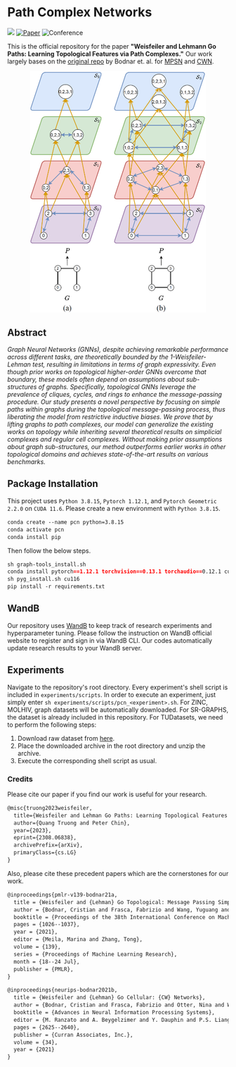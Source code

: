 # Path Complex Networks

<a href="https://github.com/quang-truong/Path-Complex-Networks"><img src="https://img.shields.io/badge/-Path%20Complex%20Networks-017F2F?style=flat&logo=github&labelColor=gray"></a>
[![Paper](http://img.shields.io/badge/paper-arXiv:2308.06838-B31B1B.svg)](https://arxiv.org/abs/2308.06838)
![Conference](http://img.shields.io/badge/AAAI-2024-4b44ce.svg)

This is the official repository for the paper **"Weisfeiler and Lehmann Go Paths: Learning Topological Features via Path Complexes."** Our work largely bases on the [original repo](https://github.com/twitter-research/cwn) by Bodnar et. al. for [MPSN](https://arxiv.org/abs/2103.03212) and [CWN](https://arxiv.org/abs/2106.12575).

<p align="center">
    <img src="./figures/path-complex-example.png", width=400>
</p>

## Abstract

*Graph Neural Networks (GNNs), despite achieving remarkable performance across different tasks, are theoretically bounded by the 1-Weisfeiler-Lehman test, resulting in limitations in terms of graph expressivity. Even though prior works on topological higher-order GNNs overcome that boundary, these models often depend on assumptions about sub-structures of graphs. Specifically, topological GNNs leverage the prevalence of cliques, cycles, and rings to enhance the message-passing procedure. Our study presents a novel perspective by focusing on simple paths within graphs during the topological message-passing process, thus liberating the model from restrictive inductive biases. We prove that by lifting graphs to path complexes, our model can generalize the existing works on topology while inheriting several theoretical results on simplicial complexes and regular cell complexes. Without making prior assumptions about graph sub-structures, our method outperforms earlier works in other topological domains and achieves state-of-the-art results on various benchmarks.*

## Package Installation

This project uses `Python 3.8.15`, `Pytorch 1.12.1`, and `Pytorch Geometric 2.2.0` on `CUDA 11.6`. Please create a new environment with `Python 3.8.15`.

```markdown
conda create --name pcn python=3.8.15
conda activate pcn
conda install pip
```

Then follow the below steps.

```markdown
sh graph-tools_install.sh
conda install pytorch==1.12.1 torchvision==0.13.1 torchaudio==0.12.1 cudatoolkit=11.6 -c pytorch -c conda-forge
sh pyg_install.sh cu116
pip install -r requirements.txt
```

## WandB

Our repository uses [WandB](https://wandb.ai/) to keep track of research experiments and hyperparameter tuning. Please follow the instruction on WandB official website to register and sign in via WandB CLI. Our codes automatically update research results to your WandB server.

## Experiments

Navigate to the repository's root directory. Every experiment's shell script is included in `experiments/scripts`. In order to execute an experiment, just simply enter `sh experiments/scripts/pcn_<experiment>.sh`. For ZINC, MOLHIV, graph datasets will be automatically downloaded. For SR-GRAPHS, the dataset is already included in this repository. For TUDatasets, we need to perform the following steps:

1. Download raw dataset from [here](https://www.dropbox.com/s/2ekun30wxyxpcr7/datasets.zip?dl=0).
2. Place the downloaded archive in the root directory and unzip the archive.
3. Execute the corresponding shell script as usual.

### Credits

Please cite our paper  if you find our work is useful for your research.

```markdown
@misc{truong2023weisfeiler,
  title={Weisfeiler and Lehman Go Paths: Learning Topological Features via Path Complexes}, 
  author={Quang Truong and Peter Chin},
  year={2023},
  eprint={2308.06838},
  archivePrefix={arXiv},
  primaryClass={cs.LG}
}
```

Also, please cite these precedent papers which are the cornerstones for our work.

```markdown
@inproceedings{pmlr-v139-bodnar21a,
  title = {Weisfeiler and {Lehman} Go Topological: Message Passing Simplicial Networks},
  author = {Bodnar, Cristian and Frasca, Fabrizio and Wang, Yuguang and Otter, Nina and Montufar, Guido F and Li{\'o}, Pietro and Bronstein, Michael},
  booktitle = {Proceedings of the 38th International Conference on Machine Learning},
  pages = {1026--1037},
  year = {2021},
  editor = {Meila, Marina and Zhang, Tong},
  volume = {139},
  series = {Proceedings of Machine Learning Research},
  month = {18--24 Jul},
  publisher = {PMLR},
}
```

```markdown
@inproceedings{neurips-bodnar2021b,
  title = {Weisfeiler and {Lehman} Go Cellular: {CW} Networks},
  author = {Bodnar, Cristian and Frasca, Fabrizio and Otter, Nina and Wang, Yuguang and Li\`{o}, Pietro and Montufar, Guido F and Bronstein, Michael},
  booktitle = {Advances in Neural Information Processing Systems},
  editor = {M. Ranzato and A. Beygelzimer and Y. Dauphin and P.S. Liang and J. Wortman Vaughan},
  pages = {2625--2640},
  publisher = {Curran Associates, Inc.},
  volume = {34},
  year = {2021}
}
```
